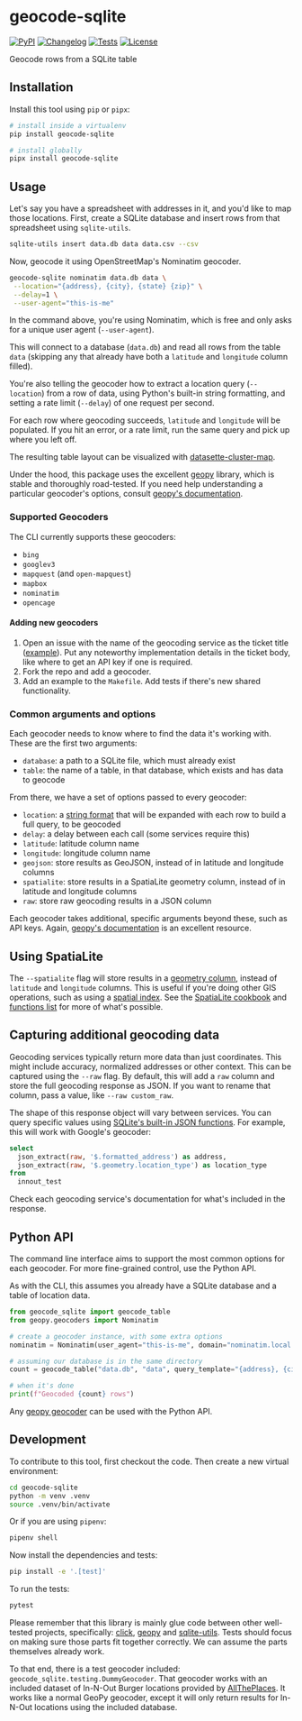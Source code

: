 # geocode-sqlite

[![PyPI](https://img.shields.io/pypi/v/geocode-sqlite.svg)](https://pypi.org/project/geocode-sqlite/)
[![Changelog](https://img.shields.io/github/v/release/eyeseast/geocode-sqlite?include_prereleases&label=changelog)](https://github.com/eyeseast/geocode-sqlite/releases)
[![Tests](https://github.com/eyeseast/geocode-sqlite/workflows/Test/badge.svg)](https://github.com/eyeseast/geocode-sqlite/actions?query=workflow%3ATest)
[![License](https://img.shields.io/badge/license-Apache%202.0-blue.svg)](https://github.com/eyeseast/geocode-sqlite/blob/master/LICENSE)

Geocode rows from a SQLite table

## Installation

Install this tool using `pip` or `pipx`:

```sh
# install inside a virtualenv
pip install geocode-sqlite

# install globally
pipx install geocode-sqlite
```

## Usage

Let's say you have a spreadsheet with addresses in it, and you'd like to map those locations.
First, create a SQLite database and insert rows from that spreadsheet using `sqlite-utils`.

```sh
sqlite-utils insert data.db data data.csv --csv
```

Now, geocode it using OpenStreetMap's Nominatim geocoder.

```sh
geocode-sqlite nominatim data.db data \
 --location="{address}, {city}, {state} {zip}" \
 --delay=1 \
 --user-agent="this-is-me"
```

In the command above, you're using Nominatim, which is free and only asks for a unique user agent (`--user-agent`).

This will connect to a database (`data.db`) and read all rows from the table `data` (skipping any that already
have both a `latitude` and `longitude` column filled).

You're also telling the geocoder how to extract a location query (`--location`) from a row of data, using Python's
built-in string formatting, and setting a rate limit (`--delay`) of one request per second.

For each row where geocoding succeeds, `latitude` and `longitude` will be populated. If you hit an error, or a rate limit,
run the same query and pick up where you left off.

The resulting table layout can be visualized with [datasette-cluster-map](https://datasette.io/plugins/datasette-cluster-map).

Under the hood, this package uses the excellent [geopy](https://geopy.readthedocs.io/en/latest/) library, which is stable and thoroughly road-tested. If you need help understanding a particular geocoder's options, consult [geopy's documentation](https://geopy.readthedocs.io/en/latest/#module-geopy.geocoders).

### Supported Geocoders

The CLI currently supports these geocoders:

- `bing`
- `googlev3`
- `mapquest` (and `open-mapquest`)
- `mapbox`
- `nominatim`
- `opencage`

#### Adding new geocoders

1. Open an issue with the name of the geocoding service as the ticket title ([example](https://github.com/eyeseast/geocode-sqlite/issues/35)). Put any noteworthy implementation details in the ticket body, like where to get an API key if one is required.
2. Fork the repo and add a geocoder.
3. Add an example to the `Makefile`. Add tests if there's new shared functionality.

### Common arguments and options

Each geocoder needs to know where to find the data it's working with. These are the first two arguments:

- `database`: a path to a SQLite file, which must already exist
- `table`: the name of a table, in that database, which exists and has data to geocode

From there, we have a set of options passed to every geocoder:

- `location`: a [string format](https://docs.python.org/3/library/stdtypes.html#str.format) that will be expanded with each row to build a full query, to be geocoded
- `delay`: a delay between each call (some services require this)
- `latitude`: latitude column name
- `longitude`: longitude column name
- `geojson`: store results as GeoJSON, instead of in latitude and longitude columns
- `spatialite`: store results in a SpatiaLite geometry column, instead of in latitude and longitude columns
- `raw`: store raw geocoding results in a JSON column

Each geocoder takes additional, specific arguments beyond these, such as API keys. Again, [geopy's documentation](https://geopy.readthedocs.io/en/latest/#module-geopy.geocoders) is an excellent resource.

## Using SpatiaLite

The `--spatialite` flag will store results in a [geometry column](https://www.gaia-gis.it/gaia-sins/spatialite-cookbook-5/cookbook_topics.adminstration.html#topic_TABLE_to_SpatialTable), instead of `latitude` and `longitude` columns. This is useful if you're doing other GIS operations, such as using a [spatial index](https://www.gaia-gis.it/fossil/libspatialite/wiki?name=SpatialIndex). See the [SpatiaLite cookbook](https://www.gaia-gis.it/gaia-sins/spatialite-cookbook-5/index.html) and [functions list](https://www.gaia-gis.it/gaia-sins/spatialite-sql-latest.html) for more of what's possible.

## Capturing additional geocoding data

Geocoding services typically return more data than just coordinates. This might include accuracy, normalized addresses or other context. This can be captured using the `--raw` flag. By default, this will add a `raw` column and store the full geocoding response as JSON. If you want to rename that column, pass a value, like `--raw custom_raw`.

The shape of this response object will vary between services. You can query specific values using [SQLite's built-in JSON functions](https://www.sqlite.org/json1.html). For example, this will work with Google's geocoder:

```sql
select
  json_extract(raw, '$.formatted_address') as address,
  json_extract(raw, '$.geometry.location_type') as location_type
from
  innout_test
```

Check each geocoding service's documentation for what's included in the response.

## Python API

The command line interface aims to support the most common options for each geocoder. For more fine-grained control, use the Python API.

As with the CLI, this assumes you already have a SQLite database and a table of location data.

```python
from geocode_sqlite import geocode_table
from geopy.geocoders import Nominatim

# create a geocoder instance, with some extra options
nominatim = Nominatim(user_agent="this-is-me", domain="nominatim.local.dev", scheme="http")

# assuming our database is in the same directory
count = geocode_table("data.db", "data", query_template="{address}, {city}, {state} {zip}")

# when it's done
print(f"Geocoded {count} rows")
```

Any [geopy geocoder](https://geopy.readthedocs.io/en/latest/#module-geopy.geocoders) can be used with the Python API.

## Development

To contribute to this tool, first checkout the code. Then create a new virtual environment:

```sh
cd geocode-sqlite
python -m venv .venv
source .venv/bin/activate
```

Or if you are using `pipenv`:

```sh
pipenv shell
```

Now install the dependencies and tests:

```sh
pip install -e '.[test]'
```

To run the tests:

```sh
pytest
```

Please remember that this library is mainly glue code between other well-tested projects, specifically: [click](https://click.palletsprojects.com/), [geopy](https://geopy.readthedocs.io/en/stable/) and [sqlite-utils](https://sqlite-utils.datasette.io/en/stable/). Tests should focus on making sure those parts fit together correctly. We can assume the parts themselves already work.

To that end, there is a test geocoder included: `geocode_sqlite.testing.DummyGeocoder`. That geocoder works with an included dataset of In-N-Out Burger locations provided by [AllThePlaces](https://www.alltheplaces.xyz/). It works like a normal GeoPy geocoder, except it will only return results for In-N-Out locations using the included database.
